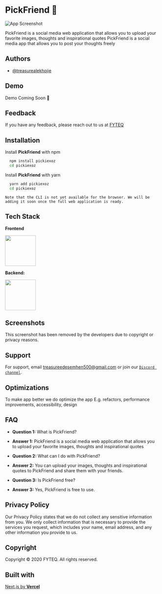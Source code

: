 # PickFriend 📸

![App Screenshot](https://media4.giphy.com/media/qgQUggAC3Pfv687qPC/giphy.gif?cid=ecf05e47zweq7cq4abk5hhlwj6eblsfy52xm7mug2ooaysdj&rid=giphy.gif&ct=g)

PickFriend is a social media web application that allows you to upload your favorite images, thoughts and inspirational quotes
PickFriend is a social media app that allows you to post your thoughts freely

## Authors

- [@treasurealekhojie](https://github.com/creative-tutorials)

## Demo

Demo Coming Soon 🚀

## Feedback

If you have any feedback, please reach out to us at [FYTEQ](mailto:treasureedesemhen500@gmail.com)

## Installation

Install **PickFriend** with npm

```bash
  npm install pickiexoz
  cd pickiexoz
```

Install **PickFriend** with yarn

```bash
  yarn add pickiexoz
  cd pickiexoz
```

```
Note that the CLI is not yet available for the browser. We will be adding it soon once the full web application is ready.
```

## Tech Stack

**Frontend**

<img src="https://www.svgrepo.com/show/354112/nextjs.svg" width="100px"/>

**Backend:**

<img src="https://www.svgrepo.com/show/353735/firebase.svg" width="100px"/>

## Screenshots

This screenshot has been removed by the developers due to copyright or privacy reasons.

## Support

For support, email treasureedesemhen500@gmail.com or join our [`Discord channel`](https://discord.gg/AYxRnTC82H).

## Optimizations

To make app better we do optimize the app E.g. refactors, performance improvements, accessibility, design

## FAQ

- **Question 1:** What is PickFriend?
- **Answer 1:** PickFriend is a social media web application that allows you to upload your favorite images, thoughts and inspirational quotes

- **Question 2:** What can I do with PickFriend?

- **Answer 2:** You can upload your images, thoughts and inspirational quotes to PickFriend and share them with your friends.

- **Question 3:** Is PickFriend free?

- **Answer 3:** Yes, PickFriend is free to use.

## Privacy Policy

Our Privacy Policy states that we do not collect any sensitive information from you. We only collect information that is necessary to provide the services you request, which includes your name, email address, and any other information you provide to us.

## Copyright

Copyright © 2020 FYTEQ. All rights reserved.


## Built with

[Next.js by **Vercel**](https://nextjs.org)
